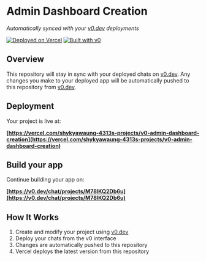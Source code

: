 # Admin Dashboard Creation

*Automatically synced with your [v0.dev](https://v0.dev) deployments*

[![Deployed on Vercel](https://img.shields.io/badge/Deployed%20on-Vercel-black?style=for-the-badge&logo=vercel)](https://vercel.com/shykyawaung-4313s-projects/v0-admin-dashboard-creation)
[![Built with v0](https://img.shields.io/badge/Built%20with-v0.dev-black?style=for-the-badge)](https://v0.dev/chat/projects/M78lKQ2Db6u)

## Overview

This repository will stay in sync with your deployed chats on [v0.dev](https://v0.dev).
Any changes you make to your deployed app will be automatically pushed to this repository from [v0.dev](https://v0.dev).

## Deployment

Your project is live at:

**[https://vercel.com/shykyawaung-4313s-projects/v0-admin-dashboard-creation](https://vercel.com/shykyawaung-4313s-projects/v0-admin-dashboard-creation)**

## Build your app

Continue building your app on:

**[https://v0.dev/chat/projects/M78lKQ2Db6u](https://v0.dev/chat/projects/M78lKQ2Db6u)**

## How It Works

1. Create and modify your project using [v0.dev](https://v0.dev)
2. Deploy your chats from the v0 interface
3. Changes are automatically pushed to this repository
4. Vercel deploys the latest version from this repository